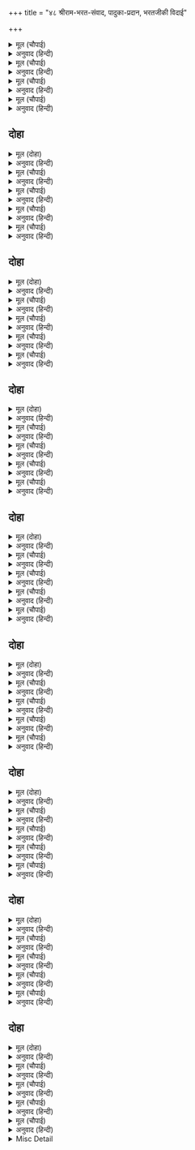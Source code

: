 +++
title = "४८ श्रीराम-भरत-संवाद, पादुका-प्रदान, भरतजीकी विदाई"

+++


<details><summary>मूल (चौपाई)</summary>

भोर न्हाइ सबु जुरा समाजू।  
भरत भूमिसुर तेरहुति राजू॥  
भल दिन आजु जानि मन माहीं।  
रामु कृपाल कहत सकुचाहीं॥
</details>

<details><summary>अनुवाद (हिन्दी)</summary>

[अगले छठे दिन] सबेरे स्नान करके भरतजी, ब्राह्मण, राजा जनक और सारा समाज आ जुटा। आज सबको विदा करनेके लिये अच्छा दिन है, यह मनमें जानकर भी कृपालु श्रीरामजी कहनेमें सकुचा रहे हैं॥ १॥
</details>

<details><summary>मूल (चौपाई)</summary>

गुर नृप भरत सभा अवलोकी।  
सकुचि राम फिरि अवनि बिलोकी॥  
सील सराहि सभा सब सोची।  
कहुँ न राम सम स्वामि सँकोची॥
</details>

<details><summary>अनुवाद (हिन्दी)</summary>

श्रीरामचन्द्रजीने गुरु वसिष्ठजी, राजा जनकजी, भरतजी और सारी सभाकी ओर देखा, किन्तु फिर सकुचाकर दृष्टि फेरकर वे पृथ्वीकी ओर ताकने लगे। सभा उनके शीलकी सराहना करके सोचती है कि श्रीरामचन्द्रजीके समान संकोची स्वामी कहीं नहीं हैं॥ २॥
</details>

<details><summary>मूल (चौपाई)</summary>

भरत सुजान राम रुख देखी।  
उठि सप्रेम धरि धीर बिसेषी॥  
करि दंडवत कहत कर जोरी।  
राखीं नाथ सकल रुचि मोरी॥
</details>

<details><summary>अनुवाद (हिन्दी)</summary>

सुजान भरतजी श्रीरामचन्द्रजीका रुख देखकर प्रेमपूर्वक उठकर, विशेषरूपसे धीरज धारणकर दण्डवत् करके हाथ जोड़कर कहने लगे—हे नाथ! आपने मेरी सभी रुचियाँ रखीं॥ ३॥
</details>

<details><summary>मूल (चौपाई)</summary>

मोहि लगि सहेउ सबहिं संतापू।  
बहुत भाँति दुखु पावा आपू॥  
अब गोसाइँ मोहि देउ रजाई।  
सेवौं अवध अवधि भरि जाई॥
</details>

<details><summary>अनुवाद (हिन्दी)</summary>

मेरे लिये सब लोगोंने सन्ताप सहा और आपने भी बहुत प्रकारसे दुःख पाया। अब स्वामी मुझे आज्ञा दें। मैं जाकर अवधिभर (चौदह वर्षतक) अवधका सेवन करूँ॥ ४॥
</details>

## दोहा


<details><summary>मूल (दोहा)</summary>

जेहिं उपाय पुनि पाय जनु देखै दीनदयाल।  
सो सिख देइअ अवधि लगि कोसलपाल कृपाल॥ ३१३॥
</details>

<details><summary>अनुवाद (हिन्दी)</summary>

हे दीनदयालु! जिस उपायसे यह दास फिर चरणोंका दर्शन करे—हे कोसलाधीश! हे कृपालु! अवधिभरके लिये मुझे वही शिक्षा दीजिये॥ ३१३॥
</details>

<details><summary>मूल (चौपाई)</summary>

पुरजन परिजन प्रजा गोसाईं।  
सब सुचि सरस सनेहँ सगाईं॥  
राउर बदि भल भव दुख दाहू।  
प्रभु बिनु बादि परम पद लाहू॥
</details>

<details><summary>अनुवाद (हिन्दी)</summary>

हे गोसाईं! आपके प्रेम और सम्बन्धसे अवधपुरवासी, कुटुम्बी और प्रजा सभी पवित्र और रस (आनन्द) से युक्त हैं। आपके लिये भवदुःख (जन्म-मरणके दुःख) की ज्वालामें जलना भी अच्छा है और प्रभु (आप) के बिना परमपद (मोक्ष) का लाभ भी व्यर्थ है॥ १॥
</details>

<details><summary>मूल (चौपाई)</summary>

स्वामि सुजानु जानि सब ही की।  
रुचि लालसा रहनि जन जी की॥  
प्रनतपालु पालिहि सब काहू।  
देउ दुहू दिसि ओर निबाहू॥
</details>

<details><summary>अनुवाद (हिन्दी)</summary>

हे स्वामी! आप सुजान हैं, सभीके हृदयकी और मुझ सेवकके मनकी रुचि, लालसा (अभिलाषा) और रहनी जानकर, हे प्रणतपाल! आप सब किसीका पालन करेंगे और हे देव! दोनों तरफको ओर-अन्ततक निबाहेंगे॥ २॥
</details>

<details><summary>मूल (चौपाई)</summary>

अस मोहि सब बिधि भूरि भरोसो।  
किएँ बिचारु न सोचु खरो सो॥  
आरति मोर नाथ कर छोहू।  
दुहुँ मिलि कीन्ह ढीठु हठि मोहू॥
</details>

<details><summary>अनुवाद (हिन्दी)</summary>

मुझे सब प्रकारसे ऐसा बहुत बड़ा भरोसा है। विचार करनेपर तिनकेके बराबर (जरा-सा) भी सोच नहीं रह जाता। मेरी दीनता और स्वामीका स्नेह दोनोंने मिलकर मुझे जबर्दस्ती ढीठ बना दिया है॥ ३॥
</details>

<details><summary>मूल (चौपाई)</summary>

यह बड़ दोषु दूरि करि स्वामी।  
तजि सकोच सिखइअ अनुगामी॥  
भरत बिनय सुनि सबहिं प्रसंसी।  
खीर नीर बिबरन गति हंसी॥
</details>

<details><summary>अनुवाद (हिन्दी)</summary>

हे स्वामी! इस बड़े दोषको दूर करके संकोच त्यागकर मुझ सेवकको शिक्षा दीजिये। दूध और जलको अलग-अलग करनेमें हंसिनीकी-सी गतिवाली भरतजीकी विनती सुनकर उसकी सभीने प्रशंसा की॥ ४॥
</details>

## दोहा


<details><summary>मूल (दोहा)</summary>

दीनबंधु सुनि बंधु के बचन दीन छलहीन।  
देस काल अवसर सरिस बोले रामु प्रबीन॥ ३१४॥
</details>

<details><summary>अनुवाद (हिन्दी)</summary>

दीनबन्धु और परम चतुर श्रीरामजी भाई भरतजीके दीन और छलरहित वचन सुनकर देश, काल और अवसरके अनुकूल वचन बोले—॥ ३१४॥
</details>

<details><summary>मूल (चौपाई)</summary>

तात तुम्हारि मोरि परिजन की।  
चिंता गुरहि नृपहि घर बन की॥  
माथे पर गुर मुनि मिथिलेसू।  
हमहि तुम्हहि सपनेहुँ न कलेसू॥
</details>

<details><summary>अनुवाद (हिन्दी)</summary>

हे तात! तुम्हारी, मेरी, परिवारकी, घरकी और वनकी सारी चिन्ता गुरु वसिष्ठजी और महाराज जनकजीको है। हमारे सिरपर जब गुरुजी, मुनि विश्वामित्रजी और मिथिलापति जनकजी हैं, तब हमें और तुम्हें स्वप्नमें भी क्लेश नहीं है॥ १॥
</details>

<details><summary>मूल (चौपाई)</summary>

मोर तुम्हार परम पुरुषारथु।  
स्वारथु सुजसु धरमु परमारथु॥  
पितु आयसु पालिहिं दुहु भाईं।  
लोक बेद भल भूप भलाईं॥
</details>

<details><summary>अनुवाद (हिन्दी)</summary>

मेरा और तुम्हारा तो परम पुरुषार्थ, स्वार्थ, सुयश, धर्म और परमार्थ इसीमें है कि हम दोनों भाई पिताजीकी आज्ञाका पालन करें। राजाकी भलाई (उनके व्रतकी रक्षा) से ही लोक और वेद दोनोंमें भला है॥ २॥
</details>

<details><summary>मूल (चौपाई)</summary>

गुर पितु मातु स्वामि सिख पालें।  
चलेहुँ कुमग पग परहिं न खालें॥  
अस बिचारि सब सोच बिहाई।  
पालहु अवध अवधि भरि जाई॥
</details>

<details><summary>अनुवाद (हिन्दी)</summary>

गुरु, पिता, माता और स्वामीकी शिक्षा (आज्ञा)का पालन करनेसे कुमार्गपर भी चलनेसे पैर गड्ढेमें नहीं पड़ता (पतन नहीं होता)। ऐसा विचारकर सब सोच छोड़कर अवध जाकर अवधिभर उसका पालन करो॥ ३॥
</details>

<details><summary>मूल (चौपाई)</summary>

देसु कोसु परिजन परिवारू।  
गुर पद रजहिं लाग छरुभारू॥  
तुम्ह मुनि मातु सचिव सिख मानी।  
पालेहु पुहुमि प्रजा रजधानी॥
</details>

<details><summary>अनुवाद (हिन्दी)</summary>

देश, खजाना, कुटुम्ब, परिवार आदि सबकी जिम्मेदारी तो गुरुजीकी चरण-रजपर है। तुम तो मुनि वसिष्ठजी, माताओं और मन्त्रियोंकी शिक्षा मानकर तदनुसार पृथ्वी, प्रजा और राजधानीका पालन (रक्षा)-भर करते रहना॥ ४॥
</details>

## दोहा


<details><summary>मूल (दोहा)</summary>

मुखिआ मुखु सो चाहिऐ खान पान कहुँ एक।  
पालइ पोषइ सकल अँग तुलसी सहित बिबेक॥ ३१५॥
</details>

<details><summary>अनुवाद (हिन्दी)</summary>

तुलसीदासजी कहते हैं—[श्रीरामजीने कहा—] मुखिया मुखके समान होना चाहिये, जो खाने-पीनेको तो एक (अकेला) है, परन्तु विवेकपूर्वक सब अंगोंका पालन-पोषण करता है॥ ३१५॥
</details>

<details><summary>मूल (चौपाई)</summary>

राजधरम सरबसु  एतनोई।  
जिमि मन माहँ मनोरथ गोई॥  
बंधु प्रबोधु कीन्ह बहु भाँती।  
बिनु अधार मन तोषु न साँती॥
</details>

<details><summary>अनुवाद (हिन्दी)</summary>

राजधर्मका सर्वस्व (सार) भी इतना ही है। जैसे मनके भीतर मनोरथ छिपा रहता है। श्रीरघुनाथजीने भाई भरतको बहुत प्रकारसे समझाया। परन्तु कोई अवलम्बन पाये बिना उनके मनमें न सन्तोष हुआ, न शान्ति॥ १॥
</details>

<details><summary>मूल (चौपाई)</summary>

भरत सील गुर सचिव समाजू।  
सकुच सनेह बिबस रघुराजू॥  
प्रभु करि कृपा पाँवरीं दीन्हीं।  
सादर भरत सीस धरि लीन्हीं॥
</details>

<details><summary>अनुवाद (हिन्दी)</summary>

इधर तो भरतजीका शील (प्रेम) और उधर गुरुजनों, मन्त्रियों तथा समाजकी उपस्थिति! यह देखकर श्रीरघुनाथजी संकोच तथा स्नेहके विशेष वशीभूत हो गये। (अर्थात् भरतजीके प्रेमवश उन्हें पाँवरी देना चाहते हैं, किन्तु साथ ही गुरु आदिका संकोच भी होता है।) आखिर [भरतजीके प्रेमवश] प्रभु श्रीरामचन्द्रजीने कृपाकर खड़ाऊँ दे दीं और भरतजीने उन्हें आदरपूर्वक सिरपर धारण कर लिया॥ २॥
</details>

<details><summary>मूल (चौपाई)</summary>

चरनपीठ करुनानिधान के।  
जनु जुग जामिक प्रजा प्रान के॥  
संपुट भरत सनेह रतन के।  
आखर जुग जनु जीव जतन के॥
</details>

<details><summary>अनुवाद (हिन्दी)</summary>

करुणानिधान श्रीरामचन्द्रजीके दोनों खड़ाऊँ प्रजाके प्राणोंकी रक्षाके लिये मानो दो पहरेदार हैं। भरतजीके प्रेमरूपी रत्नके लिये मानो डिब्बा है और जीवके साधनके लिये मानो राम-नामके दो अक्षर हैं॥ ३॥
</details>

<details><summary>मूल (चौपाई)</summary>

कुल कपाट कर कुसल करम के।  
बिमल नयन सेवा सुधरम के॥  
भरत मुदित अवलंब लहे तें।  
अस सुख जस सिय रामु रहे तें॥
</details>

<details><summary>अनुवाद (हिन्दी)</summary>

रघुकुल [की रक्षा] के लिये दो किवाड़ हैं। कुशल (श्रेष्ठ) कर्म करनेके लिये दो हाथकी भाँति (सहायक) हैं। और सेवारूपी श्रेष्ठ धर्मके सुझानेके लिये निर्मल नेत्र हैं। भरतजी इस अवलम्बके मिल जानेसे परम आनन्दित हैं। उन्हें ऐसा ही सुख हुआ, जैसा श्रीसीतारामजीके रहनेसे होता॥ ४॥
</details>

## दोहा


<details><summary>मूल (दोहा)</summary>

मागेउ बिदा प्रनामु करि राम लिए उर लाइ।  
लोग उचाटे अमरपति कुटिल कुअवसरु पाइ॥ ३१६॥
</details>

<details><summary>अनुवाद (हिन्दी)</summary>

भरतजीने प्रणाम करके विदा माँगी, तब श्रीरामचन्द्रजीने उन्हें हृदयसे लगा लिया। इधर कुटिल इन्द्रने बुरा मौका पाकर लोगोंका उच्चाटन कर दिया॥ ३१६॥
</details>

<details><summary>मूल (चौपाई)</summary>

सो कुचालि सब कहँ भइ नीकी।  
अवधि आस सम जीवनि जी की॥  
नतरु लखन सिय राम बियोगा।  
हहरि मरत सब लोग कुरोगा॥
</details>

<details><summary>अनुवाद (हिन्दी)</summary>

वह कुचाल भी सबके लिये हितकर हो गयी। अवधिकी आशाके समान ही वह जीवनके लिये संजीवनी हो गयी। नहीं तो (उच्चाटन न होता तो) लक्ष्मणजी, सीताजी और श्रीरामचन्द्रजीके वियोगरूपी बुरे रोगसे सब लोग घबड़ाकर (हाय-हाय करके) मर ही जाते॥ १॥
</details>

<details><summary>मूल (चौपाई)</summary>

रामकृपाँ अवरेब सुधारी।  
बिबुध धारि भइ गुनद गोहारी॥  
भेंटत भुज भरि भाइ भरत सो।  
राम प्रेम रसु कहि न परत सो॥
</details>

<details><summary>अनुवाद (हिन्दी)</summary>

श्रीरामजीकी कृपाने सारी उलझन सुधार दी। देवताओंकी सेना जो लूटने आयी थी, वही गुणदायक (हितकारी) और रक्षक बन गयी। श्रीरामजी भुजाओंमें भरकर भाई भरतसे मिल रहे हैं। श्रीरामजीके प्रेमका वह रस (आनन्द) कहते नहीं बनता॥ २॥
</details>

<details><summary>मूल (चौपाई)</summary>

तन मन बचन उमग अनुरागा।  
धीर धुरंधर धीरजु त्यागा॥  
बारिज लोचन मोचत बारी।  
देखि दसा सुर सभा दुखारी॥
</details>

<details><summary>अनुवाद (हिन्दी)</summary>

तन, मन और वचन तीनोंमें प्रेम उमड़ पड़ा। धीरजकी धुरीको धारण करनेवाले श्रीरघुनाथजीने भी धीरज त्याग दिया। वे कमलसदृश नेत्रोंसे [प्रेमाश्रुओंका] जल बहाने लगे। उनकी यह दशा देखकर देवताओंकी सभा (समाज) दुःखी हो गयी॥ ३॥
</details>

<details><summary>मूल (चौपाई)</summary>

मुनिगन गुर धुर धीर जनक से।  
ग्यान अनल मन कसें कनक से॥  
जे  बिरंचि  निरलेप उपाए।  
पदुम पत्र जिमि जग जल जाए॥
</details>

<details><summary>अनुवाद (हिन्दी)</summary>

मुनिगण, गुरु वसिष्ठजी और जनकजी-सरीखे धीरधुरन्धर जो अपने मनोंको ज्ञानरूपी अग्निमें सोनेके समान कस चुके थे, जिनको ब्रह्माजीने निर्लेप ही रचा और जो जगत् रूपी जलमें कमलके पत्तेकी तरह ही (जगत् में रहते हुए भी जगत् से अनासक्त) पैदा हुए,॥ ४॥
</details>

## दोहा


<details><summary>मूल (दोहा)</summary>

तेउ बिलोकि रघुबर भरत प्रीति अनूप अपार।  
भए मगन मन तन बचन सहित बिराग बिचार॥ ३१७॥
</details>

<details><summary>अनुवाद (हिन्दी)</summary>

वे भी श्रीरामजी और भरतजीके उपमारहित अपार प्रेमको देखकर वैराग्य और विवेकसहित तन, मन, वचनसे उस प्रेममें मग्न हो गये॥ ३१७॥
</details>

<details><summary>मूल (चौपाई)</summary>

जहाँ जनक गुर गति मति भोरी।  
प्राकृत प्रीति कहत बड़ि खोरी॥  
बरनत रघुबर भरत बियोगू।  
सुनि कठोर कबि जानिहि लोगू॥
</details>

<details><summary>अनुवाद (हिन्दी)</summary>

जहाँ जनकजी और गुरु वसिष्ठजीकी बुद्धिकी गति कुण्ठित हो गयी, उस दिव्य प्रेमको प्राकृत (लौकिक) कहनेमें बड़ा दोष है। श्रीरामचन्द्रजी और भरतजीके वियोगका वर्णन करते सुनकर लोग कविको कठोरहृदय समझेंगे॥ १॥
</details>

<details><summary>मूल (चौपाई)</summary>

सो सकोच रसु अकथ सुबानी।  
समउ सनेहु सुमिरि सकुचानी॥  
भेंटि भरतु रघुबर समुझाए।  
पुनि रिपुदवनु हरषि हियँ लाए॥
</details>

<details><summary>अनुवाद (हिन्दी)</summary>

वह संकोच-रस अकथनीय है। अतएव कविकी सुन्दर वाणी उस समय उसके प्रेमको स्मरण करके सकुचा गयी। भरतजीको भेंटकर श्रीरघुनाथजीने उनको समझाया। फिर हर्षित होकर शत्रुघ्नजीको हृदयसे लगा लिया॥ २॥
</details>

<details><summary>मूल (चौपाई)</summary>

सेवक सचिव भरत रुख पाई।  
निज निज काज लगे सब जाई॥  
सुनि दारुन दुखु दुहूँ समाजा।  
लगे चलन के साजन साजा॥
</details>

<details><summary>अनुवाद (हिन्दी)</summary>

सेवक और मन्त्री भरतजीका रुख पाकर सब अपने-अपने काममें जा लगे। यह सुनकर दोनों समाजोंमें दारुण दुःख छा गया। वे चलनेकी तैयारियाँ करने लगे॥ ३॥
</details>

<details><summary>मूल (चौपाई)</summary>

प्रभु पद पदुम बंदि दोउ भाई।  
चले सीस धरि राम रजाई॥  
मुनि तापस बनदेव निहोरी।  
सब सनमानि बहोरि बहोरी॥
</details>

<details><summary>अनुवाद (हिन्दी)</summary>

प्रभुके चरणकमलोंकी वन्दना करके तथा श्रीरामजीकी आज्ञाको सिरपर रखकर भरत-शत्रुघ्न दोनों भाई चले। मुनि, तपस्वी और वनदेवता सबका बार-बार सम्मान करके उनकी विनती की॥ ४॥
</details>

## दोहा


<details><summary>मूल (दोहा)</summary>

लखनहि भेंटि प्रनामु करि सिर धरि सिय पद धूरि।  
चले सप्रेम असीस सुनि सकल सुमंगल मूरि॥ ३१८॥
</details>

<details><summary>अनुवाद (हिन्दी)</summary>

फिर लक्ष्मणजीको क्रमशः भेंटकर तथा प्रणाम करके और सीताजीके चरणोंकी धूलिको सिरपर धारण करके और समस्त मङ्गलोंके मूल आशीर्वाद सुनकर वे प्रेमसहित चले॥ ३१८॥
</details>

<details><summary>मूल (चौपाई)</summary>

सानुज राम नृपहि सिर नाई।  
कीन्हि बहुत बिधि बिनय बड़ाई॥  
देव दया बस बड़ दुखु पायउ।  
सहित समाज काननहिं आयउ॥
</details>

<details><summary>अनुवाद (हिन्दी)</summary>

छोटे भाई लक्ष्मणजीसमेत श्रीरामजीने राजा जनकजीको सिर नवाकर उनकी बहुत प्रकारसे विनती और बड़ाई की [और कहा—] हे देव! दयावश आपने बहुत दुःख पाया। आप समाजसहित वनमें आये॥ १॥
</details>

<details><summary>मूल (चौपाई)</summary>

पुर पगु धारिअ देइ असीसा।  
कीन्ह धीर धरि गवनु महीसा॥  
मुनि महिदेव साधु सनमाने।  
बिदा किए हरि हर सम जाने॥
</details>

<details><summary>अनुवाद (हिन्दी)</summary>

अब आशीर्वाद देकर नगरको पधारिये। यह सुन राजा जनकजीने धीरज धरकर गमन किया। फिर श्रीरामचन्द्रजीने मुनि, ब्राह्मण और साधुओंको विष्णु और शिवके समान जानकर सम्मान करके उनको विदा किया॥ २॥
</details>

<details><summary>मूल (चौपाई)</summary>

सासु समीप गए दोउ भाई।  
फिरे बंदि पग आसिष पाई॥  
कौसिक बामदेव जाबाली।  
पुरजन परिजन सचिव सुचाली॥
</details>

<details><summary>अनुवाद (हिन्दी)</summary>

तब श्रीराम-लक्ष्मण दोनों भाई सास (सुनयनाजी)के पास गये और उनके चरणोंकी वन्दना करके आशीर्वाद पाकर लौट आये। फिर विश्वामित्र, वामदेव, जाबालि और शुभ आचरणवाले कुटुम्बी, नगरनिवासी और मन्त्री—॥ ३॥
</details>

<details><summary>मूल (चौपाई)</summary>

जथा जोगु करि बिनय प्रनामा।  
बिदा किए सब सानुज रामा॥  
नारि पुरुष लघु मध्य बड़ेरे।  
सब सनमानि कृपानिधि फेरे॥
</details>

<details><summary>अनुवाद (हिन्दी)</summary>

सबको छोटे भाई लक्ष्मणजीसहित श्रीरामचन्द्रजीने यथायोग्य विनय एवं प्रणाम करके विदा किया। कृपानिधान श्रीरामचन्द्रजीने छोटे, मध्यम (मझले) और बड़े सभी श्रेणीके स्त्री-पुरुषोंका सम्मान करके उनको लौटाया॥ ४॥
</details>

## दोहा


<details><summary>मूल (दोहा)</summary>

भरत मातु पद बंदि प्रभु सुचि सनेहँ मिलि भेंटि।  
बिदा कीन्ह सजि पालकी सकुच सोच सब मेटि॥ ३१९॥
</details>

<details><summary>अनुवाद (हिन्दी)</summary>

भरतकी माता कैकेयीके चरणोंकी वन्दना करके प्रभु श्रीरामचन्द्रजीने पवित्र (निश्छल) प्रेमके साथ उनसे मिल-भेंटकर तथा उनके सारे संकोच और सोचको मिटाकर पालकी सजाकर उनको विदा किया॥ ३१९॥
</details>

<details><summary>मूल (चौपाई)</summary>

परिजन मातु पितहि मिलि सीता।  
फिरी प्रानप्रिय प्रेम पुनीता॥  
करि प्रनामु भेंटीं सब सासू।  
प्रीति कहत कबि हियँ न हुलासू॥
</details>

<details><summary>अनुवाद (हिन्दी)</summary>

प्राणप्रिय पति श्रीरामचन्द्रजीके साथ पवित्र प्रेम करनेवाली सीताजी नैहरके कुटुम्बियोंसे तथा माता-पितासे मिलकर लौट आयीं। फिर प्रणाम करके सब सासुओंसे गले लगकर मिलीं। उनके प्रेमका वर्णन करनेके लिये कविके हृदयमें हुलास (उत्साह) नहीं होता॥ १॥
</details>

<details><summary>मूल (चौपाई)</summary>

सुनि सिख अभिमत आसिष पाई।  
रही सीय दुहु प्रीति समाई॥  
रघुपति पटु पालकीं मगाईं।  
करि प्रबोधु सब मातु चढ़ाईं॥
</details>

<details><summary>अनुवाद (हिन्दी)</summary>

उनकी शिक्षा सुनकर और मनचाहा आशीर्वाद पाकर सीताजी सासुओं तथा माता-पिता दोनों ओरकी प्रीतिमें समायी (बहुत देरतक निमग्न) रहीं! [तब] श्रीरघुनाथजीने सुन्दर पालकियाँ मँगवायीं और सब माताओंको आश्वासन देकर उनपर चढ़ाया॥ २॥
</details>

<details><summary>मूल (चौपाई)</summary>

बार बार हिलि मिलि दुहु भाईं।  
सम सनेहँ जननीं पहुँचाईं॥  
साजि बाजि गज बाहन नाना।  
भरत भूप दल कीन्ह पयाना॥
</details>

<details><summary>अनुवाद (हिन्दी)</summary>

दोनों भाइयोंने माताओंसे समान प्रेमसे बार-बार मिल-जुलकर उनको पहुँचाया। भरतजी और राजा जनकजीके दलोंने घोड़े, हाथी और अनेकों तरहकी सवारियाँ सजाकर प्रस्थान किया॥ ३॥
</details>

<details><summary>मूल (चौपाई)</summary>

हृदयँ रामु सिय लखन समेता।  
चले जाहिं सब लोग अचेता॥  
बसह बाजि गज पसु हियँ हारें।  
चले जाहिं परबस मन मारें॥
</details>

<details><summary>अनुवाद (हिन्दी)</summary>

सीताजी एवं लक्ष्मणजीसहित श्रीरामचन्द्रजीको हृदयमें रखकर सब लोग बेसुध हुए चले जा रहे हैं। बैल, घोड़े, हाथी आदि पशु हृदयमें हारे (शिथिल) हुए परवश मनमारे चले जा रहे हैं॥ ४॥
</details>

## दोहा


<details><summary>मूल (दोहा)</summary>

गुर गुरतिय पद बंदि प्रभु सीता लखन समेत।  
फिरे हरष बिसमय सहित आए परन निकेत॥ ३२०॥
</details>

<details><summary>अनुवाद (हिन्दी)</summary>

गुरु वसिष्ठजी और गुरुपत्नी अरुन्धतीजीके चरणोंकी वन्दना करके सीताजी और लक्ष्मणजीसहित प्रभु श्रीरामचन्द्रजी हर्ष और विषादके साथ लौटकर पर्णकुटीपर आये॥ ३२०॥
</details>

<details><summary>मूल (चौपाई)</summary>

बिदा कीन्ह सनमानि निषादू।  
चलेउ हृदयँ बड़ बिरह बिषादू॥  
कोल किरात भिल्ल बनचारी।  
फेरे फिरे जोहारि जोहारी॥
</details>

<details><summary>अनुवाद (हिन्दी)</summary>

फिर सम्मान करके निषादराजको विदा किया। वह चला तो सही, किन्तु उसके हृदयमें विरहका बड़ा भारी विषाद था। फिर श्रीरामजीने कोल, किरात, भील आदि वनवासी लोगोंको लौटाया। वे सब जोहार-जोहारकर (वन्दना कर-करके) लौटे॥ १॥
</details>

<details><summary>मूल (चौपाई)</summary>

प्रभु सिय लखन बैठि बट छाहीं।  
प्रिय परिजन बियोग बिलखाहीं॥  
भरत सनेह सुभाउ सुबानी।  
प्रिया अनुज सन कहत बखानी॥
</details>

<details><summary>अनुवाद (हिन्दी)</summary>

प्रभु श्रीरामचन्द्रजी, सीताजी और लक्ष्मणजी बड़की छायामें बैठकर प्रियजन एवं परिवारके वियोगसे दुखी हो रहे हैं। भरतजीके स्नेह, स्वभाव और सुन्दर वाणीको बखान-बखानकर वे प्रिय पत्नी सीताजी और छोटे भाई लक्ष्मणजीसे कहने लगे॥ २॥
</details>

<details><summary>मूल (चौपाई)</summary>

प्रीति प्रतीति बचन मन करनी।  
श्रीमुख राम प्रेम बस बरनी॥  
तेहि अवसर खग मृग जल मीना।  
चित्रकूट चर अचर मलीना॥
</details>

<details><summary>अनुवाद (हिन्दी)</summary>

श्रीरामचन्द्रजीने प्रेमके वश होकर भरतजीके वचन, मन, कर्मकी प्रीति तथा विश्वासका अपने श्रीमुखसे वर्णन किया। उस समय पक्षी, पशु और जलकी मछलियाँ, चित्रकूटके सभी चेतन और जड़ जीव उदास हो गये॥ ३॥
</details>

<details><summary>मूल (चौपाई)</summary>

बिबुध बिलोकि दसा रघुबर की।  
बरषि सुमन कहि गति घर घर की॥  
प्रभु प्रनामु करि दीन्ह भरोसो।  
चले मुदित मन डर न खरो सो॥
</details>

<details><summary>अनुवाद (हिन्दी)</summary>

श्रीरघुनाथजीकी दशा देखकर देवताओंने उनपर फूल बरसाकर अपनी घर-घरकी दशा कही (दुखड़ा सुनाया)। प्रभु श्रीरामचन्द्रजीने उन्हें प्रणाम कर आश्वासन दिया। तब वे प्रसन्न होकर चले, मनमें जरा-सा भी डर न रहा॥ ४॥
</details>

<details><summary>Misc Detail</summary>


</details>
